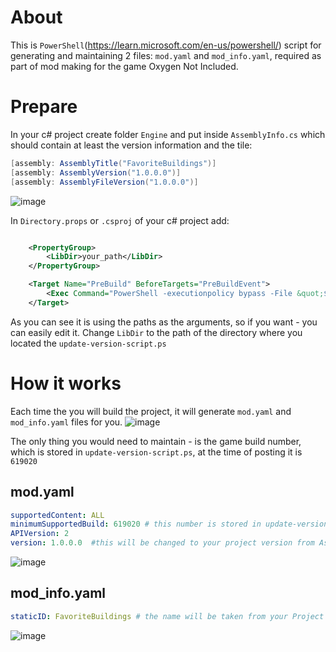 # About

This is `PowerShell`(https://learn.microsoft.com/en-us/powershell/) script for generating and maintaining 2 files: `mod.yaml` and `mod_info.yaml`, required as part of mod making for the game Oxygen Not Included.

# Prepare

In your c# project create folder `Engine` and put inside `AssemblyInfo.cs` which should contain at least the version information and the tile:
```csharp
[assembly: AssemblyTitle("FavoriteBuildings")]
[assembly: AssemblyVersion("1.0.0.0")]
[assembly: AssemblyFileVersion("1.0.0.0")]
```
![image](https://github.com/user-attachments/assets/3c881f37-5c7b-4d85-9957-93a81d76189d)

In `Directory.props` or `.csproj` of your c# project add:

```xml

	<PropertyGroup>
		<LibDir>your_path</LibDir>
	</PropertyGroup>

	<Target Name="PreBuild" BeforeTargets="PreBuildEvent">
		<Exec Command="PowerShell -executionpolicy bypass -File &quot;$(LibDir)update-version-script.ps1&quot; -assemblyInfoPath &quot;$(ProjectDir)Engine\AssemblyInfo.cs&quot; -modInfoPath &quot;$(ProjectDir)mod_info.yaml&quot;" ContinueOnError="false" />
	</Target>
```
As you can see it is using the paths as the arguments, so if you want - you can easily edit it.
Change `LibDir` to the path of the directory where you located the `update-version-script.ps`

# How it works

Each time the you will build the project, it will generate `mod.yaml` and `mod_info.yaml` files for you. 
![image](https://github.com/user-attachments/assets/2e105277-63f4-4e15-9d5a-5b38f7c3acc2)

The only thing you would need to maintain - is the game build number, which is stored in `update-version-script.ps`, at the time of posting it is `619020`

## mod.yaml
```yaml
supportedContent: ALL
minimumSupportedBuild: 619020 # this number is stored in update-version-script.ps
APIVersion: 2
version: 1.0.0.0  #this will be changed to your project version from AssemblyInfo.cs
```
![image](https://github.com/user-attachments/assets/1b25c0f7-8289-4359-a43c-004a3beb1403)

## mod_info.yaml
```yaml
staticID: FavoriteBuildings # the name will be taken from your Project Name, stored in AssemblyTitle of the AssemblyInfo.cs
```
![image](https://github.com/user-attachments/assets/4d2ff598-807a-49d8-b03b-e4ae818fc131)


